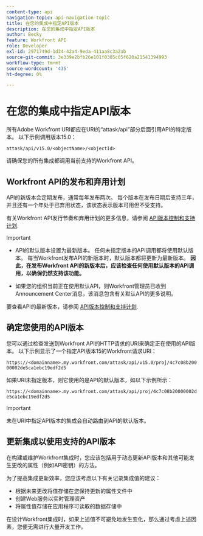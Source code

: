 ```yaml
---
content-type: api
navigation-topic: api-navigation-topic
title: 在您的集成中指定API版本
description: 在您的集成中指定API版本
author: Becky
feature: Workfront API
role: Developer
exl-id: 2971749d-1d34-42a4-9eda-411aa8c3a2ab
source-git-commit: 3e339e2bfb26e101f0305c05f620a21541394993
workflow-type: tm+mt
source-wordcount: '435'
ht-degree: 0%

---
```


# 在您的集成中指定API版本

所有Adobe Workfront URI都应在URI的“attask/api”部分后面引用API的特定版本。 以下示例调用版本15.0：

`attask/api/v15.0/<objectName>/<objectId>`

请确保您的所有集成都调用当前支持的Workfront API。

## Workfront API的发布和弃用计划

API的新版本会定期发布，通常每年发布两次。 每个版本在发布日期后支持三年，并且还有一个年处于已弃用状态，该状态表示版本可用但不受支持。

有关Workfront API发行节奏和弃用计划的更多信息，请参阅 [API版本控制和支持计划](../../wf-api/api/api-version-support-schedule.md).

>[!IMPORTANT]
>
>* API的默认版本设置为最新版本。 任何未指定版本的API调用都将使用默认版本。 每当Workfront发布API的新版本时，默认版本都将更新为最新版本。 **因此，在发布Workfront API的新版本后，应该检查任何使用默认版本的API调用，以确保仍然支持该功能。**
>
>* 如果您的组织当前正在使用默认API，则Workfront管理员已收到Announcement Center消息，该消息包含有关默认API的更多说明。
>
>要查看API的最新版本，请参阅 [API版本控制和支持计划](../../wf-api/api/api-version-support-schedule.md).


## 确定您使用的API版本

您可以通过检查发送到Workfront API的HTTP请求的URI来确定正在使用的API版本。 以下示例显示了一个指定API版本15的Workfront请求URI：

`https://<domainname>.my.workfront.com/attask/api/v15.0/proj/4c7c08b20000002de5ca1ebc19edf2d5`

如果URI未指定版本，则它使用的是API的默认版本，如以下示例所示：

`https://<domainname>.my.workfront.com/attask/api/proj/4c7c08b20000002de5ca1ebc19edf2d5`

>[!IMPORTANT]
>
> 未在URI中指定API版本的集成会自动路由到API的默认版本。

## 更新集成以使用支持的API版本

在构建或维护Workfront集成时，您应该包括用于动态更新API版本和其他可能发生更改的属性（例如API密钥）的方法。

为了提高集成更新效率，您应该考虑以下有关记录集成值的建议：

* 根据未来更改将值存储在您保持更新的属性文件中
* 创建Web服务以实时管理资产
* 将属性值存储在应用程序可读取的数据存储中

在设计Workfront集成时，如果上述值不可避免地发生变化，那么通过考虑上述因素，您便无需进行大量开发工作。
